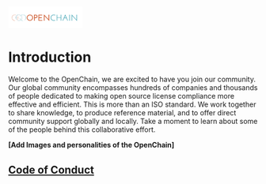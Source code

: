 [<img src="./img/large_logo.png" alt="drawing" width="150"/>](https://www.openchainproject.org/)

# Introduction

Welcome to the OpenChain, we are excited to have you join our community. Our global community encompasses hundreds of companies and thousands of people dedicated to making open source license compliance more effective and efficient. This is more than an ISO standard. We work together to share knowledge, to produce reference material, and to offer direct community support globally and locally. Take a moment to learn about some of the people behind this collaborative effort.

**[Add Images and personalities of the OpenChain]**

## [Code of Conduct](CODE_OF_CONDUCT.md)
